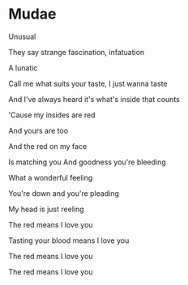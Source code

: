 
# Mudae

Unusual

They say strange fascination, infatuation

A lunatic

Call me what suits your taste, I just wanna taste

And I've always heard it's what's inside that counts




'Cause my insides are red

And yours are too

And the red on my face

Is matching you
And goodness you're bleeding

What a wonderful feeling

You're down and you're pleading

My head is just reeling





The red means I love you

Tasting your blood means I love you

The red means I love you

The red means I love you
